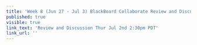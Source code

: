 ```yaml
---
title: 'Week 8 (Jun 27 - Jul 3) BlackBoard Collaborate Review and Discussion'
published: true
visible: true
link_text: 'Review and Discussion Thur Jul 2nd 2:30pm PDT'
link_url: ''
---
```

